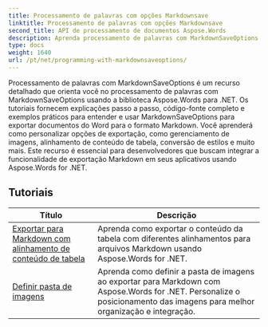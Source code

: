 ```yaml
---
title: Processamento de palavras com opções Markdownsave
linktitle: Processamento de palavras com opções Markdownsave
second_title: API de processamento de documentos Aspose.Words
description: Aprenda processamento de palavras com MarkdownSaveOptions em Aspose.Words for .NET. Tutoriais detalhados com código de exemplo para salvar documentos do Word no formato Markdown.
type: docs
weight: 1640
url: /pt/net/programming-with-markdownsaveoptions/
---
```


Processamento de palavras com MarkdownSaveOptions é um recurso detalhado que orienta você no processamento de palavras com MarkdownSaveOptions usando a biblioteca Aspose.Words para .NET. Os tutoriais fornecem explicações passo a passo, código-fonte completo e exemplos práticos para entender e usar MarkdownSaveOptions para exportar documentos do Word para o formato Markdown. Você aprenderá como personalizar opções de exportação, como gerenciamento de imagens, alinhamento de conteúdo de tabela, conversão de estilos e muito mais. Este recurso é essencial para desenvolvedores que buscam integrar a funcionalidade de exportação Markdown em seus aplicativos usando Aspose.Words for .NET.

 ## Tutoriais
| Título | Descrição |
| --- | --- |
| [Exportar para Markdown com alinhamento de conteúdo de tabela](./export-into-markdown-with-table-content-alignment/) | Aprenda como exportar o conteúdo da tabela com diferentes alinhamentos para arquivos Markdown usando Aspose.Words for .NET. |
| [Definir pasta de imagens](./set-images-folder/) | Aprenda como definir a pasta de imagens ao exportar para Markdown com Aspose.Words for .NET. Personalize o posicionamento das imagens para melhor organização e integração.|